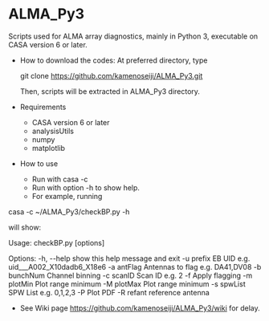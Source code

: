 # ALMA_Py3
Scripts used for ALMA array diagnostics, mainly in Python 3, executable on CASA version 6 or later.

- How to download the codes:
  At preferred directory, type 

  git clone https://github.com/kamenoseiji/ALMA_Py3.git

  Then, scripts will be extracted in ALMA_Py3 directory.

- Requirements
  + CASA version 6 or later
  + analysisUtils
  + numpy
  + matplotlib

- How to use
  + Run with casa -c
  + Run with option -h to show help.
  + For example, running

casa -c ~/ALMA_Py3/checkBP.py -h

  will show:

Usage: checkBP.py [options]

Options:
  -h, --help   show this help message and exit
  -u prefix    EB UID   e.g. uid___A002_X10dadb6_X18e6
  -a antFlag   Antennas to flag e.g. DA41,DV08
  -b bunchNum  Channel binning
  -c scanID    Scan ID  e.g. 2
  -f           Apply flagging
  -m plotMin   Plot range minimum
  -M plotMax   Plot range minimum
  -s spwList   SPW List e.g. 0,1,2,3
  -P           Plot PDF
  -R refant    reference antenna

  + See Wiki page https://github.com/kamenoseiji/ALMA_Py3/wiki for delay.



